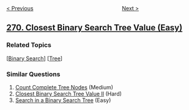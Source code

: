 <!--|This file generated by command(leetcode description); DO NOT EDIT.    |-->
<!--+----------------------------------------------------------------------+-->
<!--|@author    openset <openset.wang@gmail.com>                           |-->
<!--|@link      https://github.com/openset                                 |-->
<!--|@home      https://github.com/openset/leetcode                        |-->
<!--+----------------------------------------------------------------------+-->

[< Previous](https://github.com/openset/leetcode/tree/master/problems/alien-dictionary "Alien Dictionary")
　　　　　　　　　　　　　　　　
[Next >](https://github.com/openset/leetcode/tree/master/problems/encode-and-decode-strings "Encode and Decode Strings")

## [270. Closest Binary Search Tree Value (Easy)](https://leetcode.com/problems/closest-binary-search-tree-value "最接近的二叉搜索树值")



### Related Topics
  [[Binary Search](https://github.com/openset/leetcode/tree/master/tag/binary-search/README.md)]
  [[Tree](https://github.com/openset/leetcode/tree/master/tag/tree/README.md)]

### Similar Questions
  1. [Count Complete Tree Nodes](https://github.com/openset/leetcode/tree/master/problems/count-complete-tree-nodes) (Medium)
  1. [Closest Binary Search Tree Value II](https://github.com/openset/leetcode/tree/master/problems/closest-binary-search-tree-value-ii) (Hard)
  1. [Search in a Binary Search Tree](https://github.com/openset/leetcode/tree/master/problems/search-in-a-binary-search-tree) (Easy)
